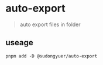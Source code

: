 # auto-export
> auto export files in folder
## useage

```shell
pnpm add -D @sudongyuer/auto-export
```

